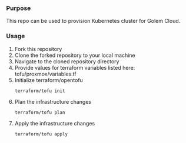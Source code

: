 ### Purpose

This repo can be used to provision Kubernetes cluster for Golem Cloud.

### Usage
1. Fork this repository
2. Clone the forked repository to your local machine
3. Navigate to the cloned repository directory
4. Provide values for terraform variables listed here: tofu/proxmox/variables.tf
5. Initialize terraform/opentofu
   ```
   terraform/tofu init
   ```
6. Plan the infrastructure changes
   ```
   terraform/tofu plan
   ```
7. Apply the infrastructure changes
   ```
   terraform/tofu apply
   ```

